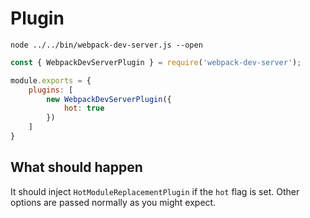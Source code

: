# Plugin

```shell
node ../../bin/webpack-dev-server.js --open
```

```javascript
const { WebpackDevServerPlugin } = require('webpack-dev-server');

module.exports = {
	plugins: [
		new WebpackDevServerPlugin({
			hot: true
		})
	]
}
```

## What should happen

It should inject `HotModuleReplacementPlugin` if the `hot` flag is set. Other options are passed normally as you might expect.
